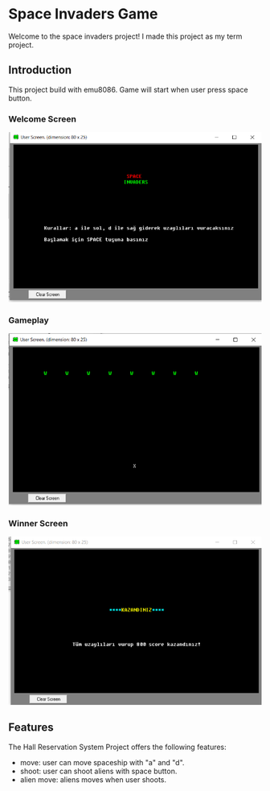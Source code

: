 # Space Invaders Game
Welcome to the space invaders project! I made this project as my term project.
## Introduction
This project build with emu8086. Game will start when user press space button.
### Welcome Screen
![image](https://github.com/eliftilki/space-invaders-game/blob/main/images/welcomescreen.png)
### Gameplay
![image](https://github.com/eliftilki/space-invaders-game/blob/main/images/gameplay.png)
### Winner Screen
![image](https://github.com/eliftilki/space-invaders-game/blob/main/images/winnerscreen.png)
## Features
The Hall Reservation System Project offers the following features:
- move: user can move spaceship with "a" and "d".
- shoot: user can shoot aliens with space button.
- alien move: aliens moves when user shoots.
